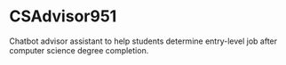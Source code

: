 # CSAdvisor951
Chatbot advisor assistant to help students determine entry-level job after computer science degree completion.
